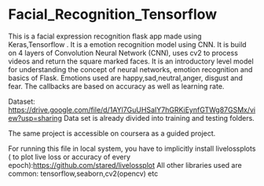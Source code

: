# Facial_Recognition_Tensorflow


This is a facial expression recognition  flask app made using Keras,Tensorflow . It is a emotion recognition model using CNN.
It is build on 4 layers of Convolution Neural Network (CNN), uses cv2 to process videos and return the square marked faces.
It is an introductory level model for understanding the concept of neural networks, emotion recognition and basics of Flask.
Emotions used are happy,sad,neutral,anger, disgust and fear.
The callbacks are based on accuracy as well as learning rate.

Dataset: https://drive.google.com/file/d/1AYl7GuUHSaIY7hGRKiEynfGTWg87GSMx/view?usp=sharing
Data set is already divided into training and testing folders.

The same project is accessible on coursera as a guided project.

For running this file in local system, you have to implicitly install livelossplots ( to plot live loss or accuracy of every epoch):https://github.com/stared/livelossplot
All other libraries used are common: tensorflow,seaborn,cv2(opencv) etc







